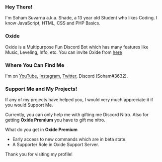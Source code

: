 ### Hey There!

I'm Soham Suvarna a.k.a. Shade, a 13 year old Student who likes Coding.
I know JavaScript, HTML, CSS and PHP Basics.

### Oxide
Oxide is a Multipurpose Fun Discord Bot which has many features like Music, Leveling, Info, etc.
You can invite Oxide from [here](https://www.inviteoxide.gq)

### Where You Can Find Me
I'm on [YouTube](https://www.youtube.com/channel/UCyjMVXLnrXo6cXLctCYF2ag), [Instagram](https://instagram.com/soham_suvarna), [Twitter](https://twitter.com/SuvarnaSoham), Discord (Soham#3632). 

### Support Me and My Projects!
If any of my projects have helped you, I would very much appreciate it if you would Support Me. 

Currently, you can only help me with gifting me Discord Nitro.
Also for getting **Oxide Premium** you have to gift me nitro.

What do you get in **Oxide Premium**
* Early access to new commands which are in beta state.
* A Supporter Role in Oxide Support Server.

Thank you for visiting my profile!
